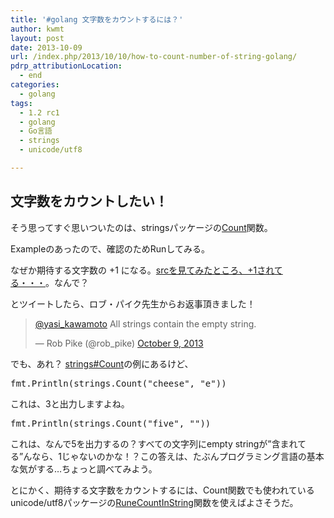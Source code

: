 ```yaml
---
title: '#golang 文字数をカウントするには？'
author: kwmt
layout: post
date: 2013-10-09
url: /index.php/2013/10/10/how-to-count-number-of-string-golang/
pdrp_attributionLocation:
  - end
categories:
  - golang
tags:
  - 1.2 rc1
  - golang
  - Go言語
  - strings
  - unicode/utf8

---
```

## 文字数をカウントしたい！

そう思ってすぐ思いついたのは、stringsパッケージの<a href="http://golang.org/pkg/strings/#Count" target="_blank">Count</a>関数。

Exampleのあったので、確認のためRunしてみる。
  
なぜか期待する文字数の +1 になる。<a href="http://golang.org/src/pkg/strings/strings.go?#L70" target="_blank">srcを見てみたところ、+1されてる・・・</a>。なんで？

とツイートしたら、ロブ・パイク先生からお返事頂きました！

<blockquote class="twitter-tweet" width="550">
  <p lang="en" dir="ltr">
    <a href="https://twitter.com/yasi_kawamoto">@yasi_kawamoto</a> All strings contain the empty string.
  </p>
  
  <p>
    &mdash; Rob Pike (@rob_pike) <a href="https://twitter.com/rob_pike/status/387996687173550080">October 9, 2013</a>
  </p>
</blockquote>



でも、あれ？ <a href="http://golang.org/pkg/strings/#Count" target="_blank">strings#Count</a>の例にあるけど、

<pre class="go">fmt.Println(strings.Count("cheese", "e"))
</pre>

これは、3と出力しますよね。

<pre class="go">fmt.Println(strings.Count("five", ""))
</pre>

これは、なんで5を出力するの？すべての文字列にempty stringが&#8221;含まれてる&#8221;んなら、1じゃないのかな！？この答えは、たぶんプログラミング言語の基本な気がする&#8230;ちょっと調べてみよう。

とにかく、期待する文字数をカウントするには、Count関数でも使われているunicode/utf8パッケージの<a href="http://golang.org/pkg/unicode/utf8/#RuneCountInString" target="_blank">RuneCountInString</a>関数を使えばよさそうだ。